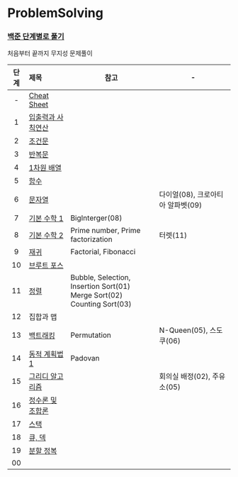 # ProblemSolving

### [백준 단계별로 풀기](https://www.acmicpc.net/step)  
처음부터 끝까지 무지성 문제풀이

| 단계  | 제목                                                                                  | 참고                                                      | -                      |
|:---:|:------------------------------------------------------------------------------------|---------------------------------------------------------|------------------------|
|  -  | [Cheat Sheet](https://github.com/eezn/ProblemSolving/blob/master/cheatsheet.md)     |||
|  1  | [입출력과 사칙연산](https://github.com/eezn/ProblemSolving/tree/master/src/baekjoon/step01) |||
|  2  | [조건문](https://github.com/eezn/ProblemSolving/tree/master/src/baekjoon/step02)       |||
|  3  | [반복문](https://github.com/eezn/ProblemSolving/tree/master/src/baekjoon/step03)       |||
|  4  | [1차원 배열](https://github.com/eezn/ProblemSolving/tree/master/src/baekjoon/step04)    |||
|  5  | [함수](https://github.com/eezn/ProblemSolving/tree/master/src/baekjoon/step05)        |||
|  6  | [문자열](https://github.com/eezn/ProblemSolving/tree/master/src/baekjoon/step06)       |                                                         | 다이얼(08), 크로아티아 알파벳(09) |
|  7  | [기본 수학 1](https://github.com/eezn/ProblemSolving/tree/master/src/baekjoon/step07)   | BigInterger(08)                                         ||
|  8  | [기본 수학 2](https://github.com/eezn/ProblemSolving/tree/master/src/baekjoon/step07)   | Prime number, Prime factorization                       | 터렛(11)                 |
|  9  | [재귀](https://github.com/eezn/ProblemSolving/tree/master/src/baekjoon/step09)        | Factorial, Fibonacci                                    ||
| 10  | [브루트 포스](https://github.com/eezn/ProblemSolving/tree/master/src/baekjoon/step10)    ||
| 11  | [정렬](https://github.com/eezn/ProblemSolving/tree/master/src/baekjoon/step11)        | Bubble, Selection, Insertion Sort(01)</br> Merge Sort(02)</br> Counting Sort(03) ||
| 12  | 집합과 맵                                                                               |||
| 13  | [백트래킹](https://github.com/eezn/ProblemSolving/tree/master/src/baekjoon/step13)      | Permutation                                             | N-Queen(05), 스도쿠(06)   |
| 14  | [동적 계획법 1](https://github.com/eezn/ProblemSolving/tree/master/src/baekjoon/step14)  | Padovan                                                 ||
| 15  | [그리디 알고리즘](https://github.com/eezn/ProblemSolving/tree/master/src/baekjoon/step15)  |                                                         | 회의실 배정(02), 주유소(05)    |
| 16  | [정수론 및 조합론](https://github.com/eezn/ProblemSolving/tree/master/src/baekjoon/step16) |||
| 17  | [스택](https://github.com/eezn/ProblemSolving/tree/master/src/baekjoon/step17)        |||
| 18  | [큐, 덱](https://github.com/eezn/ProblemSolving/tree/master/src/baekjoon/step18)      |||
| 19  | [분할 정복](https://github.com/eezn/ProblemSolving/tree/master/src/baekjoon/step19)     |||
| 00  | [](https://github.com/eezn/ProblemSolving/tree/master/src/baekjoon/step)            |||
